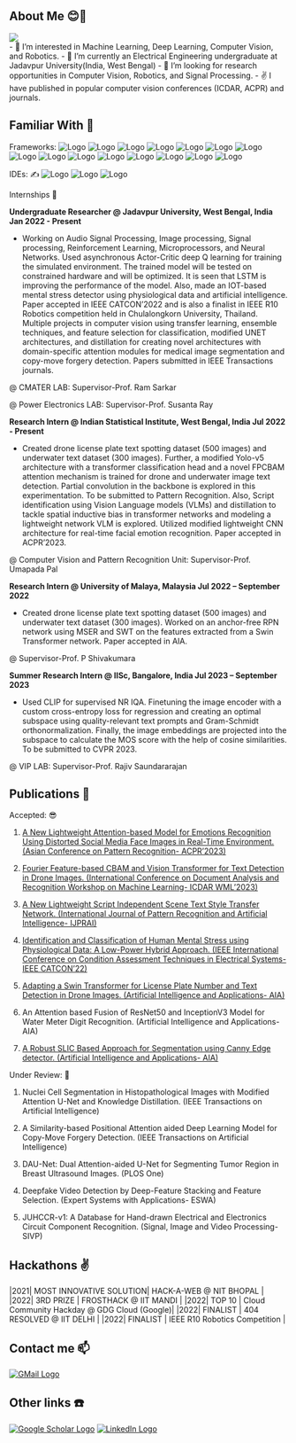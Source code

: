 ## About Me 😊👋

<div class="circular--portrait">
  <img src="https://github.com/AyushRoy2001/AyushRoy2001.github.io/assets/94052139/a0b00685-dcc9-424d-9c43-a5f48de4eb0c" />
</div>
- 👀 I’m interested in Machine Learning, Deep Learning, Computer Vision, and Robotics. 
- 🌱 I’m currently an Electrical Engineering undergraduate at Jadavpur University(India, West Bengal)
- 💞️ I’m looking for research opportunities in Computer Vision, Robotics, and Signal Processing.
- ✌️ I have published in popular computer vision conferences (ICDAR, ACPR) and journals.

## Familiar With 👀

Frameworks:
![Logo](https://img.shields.io/badge/Python-FFD43B?style=for-the-badge&logo=python&logoColor=darkgreen) 
![Logo](https://img.shields.io/badge/C%2B%2B-00599C?style=for-the-badge&logo=c%2B%2B&logoColor=white)
![Logo](https://img.shields.io/badge/C-00599C?style=for-the-badge&logo=c&logoColor=white)
![Logo](https://img.shields.io/badge/PHP-777BB4?style=for-the-badge&logo=php&logoColor=white)
![Logo](https://img.shields.io/badge/Keras-D00000?style=for-the-badge&logo=Keras&logoColor=white)
![Logo](https://img.shields.io/badge/scikit_learn-F7931E?style=for-the-badge&logo=scikit-learn&logoColor=white)
![Logo](https://img.shields.io/badge/TensorFlow-FF6F00?style=for-the-badge&logo=TensorFlow&logoColor=white)
![Logo](https://img.shields.io/badge/SciPy-654FF0?style=for-the-badge&logo=SciPy&logoColor=white)
![Logo](https://img.shields.io/badge/Numpy-777BB4?style=for-the-badge&logo=numpy&logoColor=white)
![Logo](https://img.shields.io/badge/Pandas-2C2D72?style=for-the-badge&logo=pandas&logoColor=white)
![Logo](https://img.shields.io/badge/Streamlit-FF4B4B?style=for-the-badge&logo=Streamlit&logoColor=white)
![Logo](https://img.shields.io/badge/OpenCV-27338e?style=for-the-badge&logo=OpenCV&logoColor=white)
![Logo](https://img.shields.io/badge/Jupyter-F37626.svg?&style=for-the-badge&logo=Jupyter&logoColor=white)
![Logo](https://img.shields.io/badge/Arduino-00979D?style=for-the-badge&logo=Arduino&logoColor=white)
![Logo](https://img.shields.io/badge/Raspberry%20Pi-A22846?style=for-the-badge&logo=Raspberry%20Pi&logoColor=white)

IDEs: :writing_hand:
![Logo](https://img.shields.io/badge/Visual_Studio-5C2D91?style=for-the-badge&logo=visual%20studio&logoColor=white)
![Logo](https://img.shields.io/badge/pycharm-143?style=for-the-badge&logo=pycharm&logoColor=black&color=black&labelColor=green)
![Logo](https://img.shields.io/badge/Colab-F9AB00?style=for-the-badge&logo=googlecolab&color=525252)

Internships 💫

**Undergraduate Researcher @ Jadavpur University, West Bengal, India Jan 2022 - Present**

- Working on Audio Signal Processing, Image processing, Signal processing, Reinforcement Learning, Microprocessors, and Neural Networks. Used asynchronous Actor-Critic deep Q learning for training the simulated environment. The trained model will be tested on constrained hardware and will be optimized. It is seen that LSTM is improving the performance of the model. Also, made an IOT-based mental stress detector using physiological data and artificial intelligence. Paper accepted in IEEE CATCON’2022 and is also a finalist in IEEE R10 Robotics competition held in Chulalongkorn University, Thailand. Multiple projects in computer vision using transfer learning, ensemble techniques, and feature selection for classification, modified UNET architectures, and distillation for creating novel architectures with domain-specific attention modules for medical image segmentation and copy-move forgery detection. Papers submitted in IEEE Transactions journals.

@ CMATER LAB: Supervisor-Prof. Ram Sarkar

@ Power Electronics LAB: Supervisor-Prof. Susanta Ray

**Research Intern @ Indian Statistical Institute, West Bengal, India Jul 2022 - Present**

- Created drone license plate text spotting dataset (500 images) and underwater text dataset (300 images). Further, a modified Yolo-v5 architecture with a transformer classification head and a novel FPCBAM attention mechanism is trained for drone and underwater image text detection. Partial convolution in the backbone is explored in this experimentation. To be submitted to Pattern Recognition. Also, Script identification using Vision Language models (VLMs) and distillation to tackle spatial inductive bias in transformer networks and modeling a lightweight network VLM is explored. Utilized modified lightweight CNN architecture for real-time facial emotion recognition. Paper accepted in ACPR’2023.

@ Computer Vision and Pattern Recognition Unit: Supervisor-Prof. Umapada Pal

**Research Intern @ University of Malaya, Malaysia Jul 2022 – September 2022**

- Created drone license plate text spotting dataset (500 images) and underwater text dataset (300 images). Worked on an anchor-free RPN network using MSER and SWT on the features extracted from a Swin Transformer network. Paper accepted in AIA.

@ Supervisor-Prof. P Shivakumara

**Summer Research Intern @ IISc, Bangalore, India Jul 2023 – September 2023**

- Used CLIP for supervised NR IQA. Finetuning the image encoder with a custom cross-entropy loss for regression and creating an optimal subspace using quality-relevant text prompts and Gram-Schmidt orthonormalization. Finally, the image embeddings are projected into the subspace to calculate the MOS score with the help of cosine similarities. To be submitted to CVPR 2023.

@ VIP LAB: Supervisor-Prof. Rajiv Saundararajan

## Publications 💪
Accepted: 😎
  
1. [A New Lightweight Attention-based Model for Emotions Recognition Using Distorted Social Media Face Images in Real-Time Environment. (Asian Conference on Pattern Recognition- ACPR’2023)](https://scholar.google.com/citations?view_op=view_citation&hl=en&user=exgiMpgAAAAJ&citation_for_view=exgiMpgAAAAJ:8k81kl-MbHgC)
  
2. [Fourier Feature-based CBAM and Vision Transformer for Text Detection in Drone Images. (International Conference on Document Analysis and Recognition Workshop on Machine Learning- ICDAR WML’2023)](https://scholar.google.com/citations?view_op=view_citation&hl=en&user=exgiMpgAAAAJ&citation_for_view=exgiMpgAAAAJ:Se3iqnhoufwC)
   
3. [A New Lightweight Script Independent Scene Text Style Transfer Network. (International Journal of Pattern Recognition and Artificial Intelligence- IJPRAI)](https://scholar.google.com/citations?view_op=view_citation&hl=en&user=exgiMpgAAAAJ&citation_for_view=exgiMpgAAAAJ:KlAtU1dfN6UC)

4. [Identification and Classification of Human Mental Stress using Physiological Data: A Low-Power Hybrid Approach. (IEEE International Conference on Condition Assessment Techniques in Electrical Systems- IEEE CATCON’22)](https://scholar.google.com/citations?view_op=view_citation&hl=en&user=exgiMpgAAAAJ&citation_for_view=exgiMpgAAAAJ:LkGwnXOMwfcC)

5. [Adapting a Swin Transformer for License Plate Number and Text Detection in Drone Images. (Artificial Intelligence and Applications- AIA)](https://scholar.google.com/citations?view_op=view_citation&hl=en&user=exgiMpgAAAAJ&citation_for_view=exgiMpgAAAAJ:roLk4NBRz8UC)

6. An Attention based Fusion of ResNet50 and InceptionV3 Model for Water Meter Digit Recognition. (Artificial Intelligence and Applications- AIA)

7. [A Robust SLIC Based Approach for Segmentation using Canny Edge detector. (Artificial Intelligence and Applications- AIA)](https://scholar.google.com/citations?view_op=view_citation&hl=en&user=exgiMpgAAAAJ&citation_for_view=exgiMpgAAAAJ:hqOjcs7Dif8C)

Under Review: 😬
  
1. Nuclei Cell Segmentation in Histopathological Images with Modified Attention U-Net and Knowledge Distillation. (IEEE Transactions on Artificial Intelligence)

2. A Similarity-based Positional Attention aided Deep Learning Model for Copy-Move Forgery Detection. (IEEE Transactions on Artificial Intelligence)
  
3. DAU-Net: Dual Attention-aided U-Net for Segmenting Tumor Region in Breast Ultrasound Images. (PLOS One)

4. Deepfake Video Detection by Deep-Feature Stacking and Feature Selection. (Expert Systems with Applications- ESWA)

5. JUHCCR-v1: A Database for Hand-drawn Electrical and Electronics Circuit Component Recognition. (Signal, Image and Video Processing- SIVP)

## Hackathons ✌️

|2021| MOST INNOVATIVE SOLUTION| HACK-A-WEB @ NIT BHOPAL                     |
|2022| 3RD PRIZE               | FROSTHACK @ IIT MANDI                       |
|2022| TOP 10                  | Cloud Community Hackday @ GDG Cloud (Google)|
|2022| FINALIST                | 404 RESOLVED @ IIT DELHI                    |
|2022| FINALIST                | IEEE R10 Robotics Competition               |

## Contact me 📫

[![GMail Logo](https://img.shields.io/badge/Gmail-D14836?style=for-the-badge&logo=gmail&logoColor=white)](mailto:aroy80321@gmail.com)

## Other links ☎️

[![Google Scholar Logo](https://img.shields.io/badge/Google%20Scholar-4285F4?style=for-the-badge&logo=google-scholar&logoColor=white)](https://scholar.google.com/citations?user=exgiMpgAAAAJ&hl=en)
[![LinkedIn Logo](https://img.shields.io/badge/LinkedIn-0077B5?style=for-the-badge&logo=linkedin&logoColor=white)](https://www.linkedin.com/in/ayush-roy-59a79b223/)
